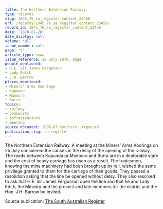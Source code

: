 ```yaml
---
title: The Northern Extension Railway.
type: records
slug: 1845_76_sa_register_content_23456
url: /records/1845_76_sa_register_content_23456/
record_id: 1845_76_sa_register_content_23456
date: '1870-07-28'
date_display: null
volume: null
issue_number: null
page: '5'
article_type: news
issue_reference: 28 July 1870, page
people_mentioned:
- H.E. Sir James Fergusson
- Lady Edith
- J.H. Barrow
places_mentioned:
- Miners’ Arms Kooringa
- Kapunda
- Manoora
- Burra
topics:
- railway
- community
- infrastructure
- meeting
source_document: 1985-87_Northern__Argus.md
publication_slug: sa-register
---
```


The Northern Extension Railway.  A meeting at the Miners’ Arms Kooringa on 25 July considered the causes in the delay of the opening of the railway.  The roads between Kapunda or Manoora and Burra are in a deplorable state and the cost of heavy carriage has risen as a result.  The tradesmen, knowing the mine machinery had been brought up by rail, wished the same privilege granted to them for the carriage of their goods.  They passed a resolution asking that the line be opened without delay.  They also resolved to ask that H.E. Sir James Fergusson open the line and that he and Lady Edith, the Ministry and the present and late members for the district and the Hon. J.H. Barrow be invited.

Source publication: [The South Australian Register](/publications/sa-register/)
